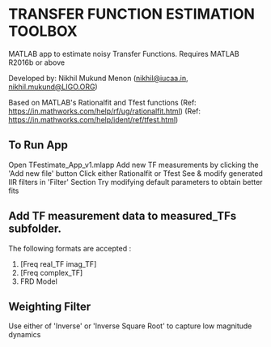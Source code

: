 # TRANSFER FUNCTION ESTIMATION TOOLBOX

MATLAB app to estimate noisy Transfer Functions. Requires MATLAB R2016b or above

Developed by: Nikhil Mukund Menon 
                        (nikhil@iucaa.in, nikhil.mukund@LIGO.ORG)

Based on MATLAB's Rationalfit and Tfest functions
                 (Ref: https://in.mathworks.com/help/rf/ug/rationalfit.html)
                 (Ref: https://in.mathworks.com/help/ident/ref/tfest.html)
## To Run App
Open TFestimate_App_v1.mlapp
Add new TF measurements by clicking the 'Add new file' button
Click either Rationalfit or Tfest 
See & modify generated IIR filters in 'Filter' Section 
Try modifying default parameters to obtain better fits  

## Add TF measurement data to measured_TFs subfolder.
The following formats are accepted : 
   1. [Freq real_TF imag_TF]
   2. [Freq complex_TF]
   3. FRD Model


## Weighting Filter

Use either of 'Inverse' or 'Inverse Square Root'  to capture low magnitude dynamics




